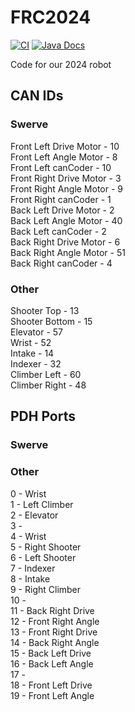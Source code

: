 # FRC2024
[![CI](https://github.com/Frc5572/FRC2024/actions/workflows/main.yml/badge.svg)](https://github.com/Frc5572/FRC2024/actions/workflows/main.yml) [![Java Docs](https://img.shields.io/badge/docs-2024-blue)](https://frc5572.github.io/FRC2024/)

Code for our 2024 robot


## CAN IDs

### Swerve
Front Left Drive Motor - 10  
Front Left Angle Motor - 8  
Front Left canCoder - 10  
Front Right Drive Motor - 3  
Front Right Angle Motor - 9  
Front Right canCoder - 1  
Back Left Drive Motor - 2  
Back Left Angle Motor - 40  
Back Left canCoder - 2  
Back Right Drive Motor - 6  
Back Right Angle Motor - 51  
Back Right canCoder - 4  

### Other
Shooter Top - 13  
Shooter Bottom - 15  
Elevator - 57  
Wrist - 52  
Intake - 14  
Indexer - 32  
Climber Left - 60  
Climber Right - 48  


## PDH Ports

### Swerve



### Other
0 - Wrist  
1 - Left Climber  
2 - Elevator  
3 -  
4 - Wrist  
5 - Right Shooter  
6 - Left Shooter  
7 - Indexer  
8 - Intake  
9 - Right Climber  
10 -  
11 - Back Right Drive  
12 - Front Right Angle  
13 - Front Right Drive  
14 - Back Right Angle  
15 - Back Left Drive  
16 - Back Left Angle  
17 -  
18 - Front Left Drive  
19 - Front Left Angle  
